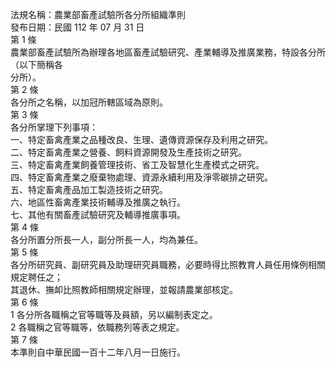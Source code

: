 法規名稱：農業部畜產試驗所各分所組織準則  
發布日期：民國 112 年 07 月 31 日  
第 1 條  
農業部畜產試驗所為辦理各地區畜產試驗研究、產業輔導及推廣業務，特設各分所（以下簡稱各  
分所）。  
第 2 條  
各分所之名稱，以加冠所轄區域為原則。  
第 3 條  
各分所掌理下列事項：  
一、特定畜禽產業之品種改良、生理、遺傳資源保存及利用之研究。  
二、特定畜禽產業之營養、飼料資源開發及生產技術之研究。  
三、特定畜禽產業飼養管理技術、省工及智慧化生產模式之研究。  
四、特定畜禽產業之廢棄物處理、資源永續利用及淨零碳排之研究。  
五、特定畜禽產品加工製造技術之研究。  
六、地區性畜禽產業技術輔導及推廣之執行。  
七、其他有關畜產試驗研究及輔導推廣事項。  
第 4 條  
各分所置分所長一人，副分所長一人，均為兼任。  
第 5 條  
各分所研究員、副研究員及助理研究員職務，必要時得比照教育人員任用條例相關規定聘任之；  
其退休、撫卹比照教師相關規定辦理，並報請農業部核定。  
第 6 條  
1 各分所各職稱之官等職等及員額，另以編制表定之。  
2 各職稱之官等職等，依職務列等表之規定。  
第 7 條  
本準則自中華民國一百十二年八月一日施行。  


